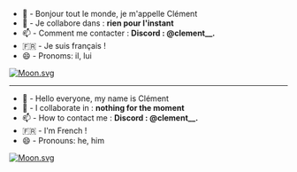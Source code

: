 - 👋 - Bonjour tout le monde, je m'appelle Clément
- 💞️ - Je collabore dans : **rien pour l'instant**
- 📫 - Comment me contacter : **Discord : @clement__.**
- 🇫🇷 - Je suis français !
- 😄 - Pronoms: il, lui

[![Moon.svg](https://dday-widget.minung.dev/widget?text=Mon%20Anniversaire%20!&date=2024-12-09&startDate=2023-01-01&theme=theme3)](https://dday-widget.minung.dev)
_______________________________________________________
- 👋 - Hello everyone, my name is Clément 
- 💞️ - I collaborate in : **nothing for the moment**
- 📫 - How to contact me : **Discord : @clement__.**
- 🇫🇷 - I'm French ! 
- 😄 - Pronouns: he, him


[![Moon.svg](https://dday-widget.minung.dev/widget?text=My%20Birthday%20!%20&date=2024-12-09&startDate=2023-01-01&theme=theme3)](https://dday-widget.minung.dev)

